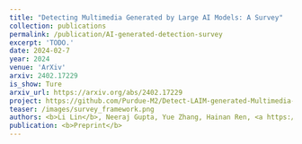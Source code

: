 ```yaml
---
title: "Detecting Multimedia Generated by Large AI Models: A Survey"
collection: publications
permalink: /publication/AI-generated-detection-survey
excerpt: 'TODO.'
date: 2024-02-7
year: 2024
venue: 'ArXiv'
arxiv: 2402.17229
is_show: Ture
arxiv_url: https://arxiv.org/abs/2402.17229
project: https://github.com/Purdue-M2/Detect-LAIM-generated-Multimedia-Survey
teaser: /images/survey_framework.png
authors: <b>Li Lin</b>, Neeraj Gupta, Yue Zhang, Hainan Ren, <a https://scholar.google.com/citations?user=NsyhKxoAAAAJ&hl=en>Chun-Hao Liu</a>, <a https://scholar.google.com/citations?user=vLXQfsIAAAAJ&hl=en'>Feng Ding</a>, <a href='https://sites.google.com/view/xwang264/home'>Xin Wang</a>, <a https://scholar.google.com/citations?user=gMBvzGoAAAAJ&hl=en>Xin Li</a>, <a https://scholar.google.com/citations?user=HItjEd0AAAAJ&hl=en>Luisa Verdoliva</a> and <a https://web.ics.purdue.edu/~hu968/'>Shu Hu 📧</a>
publication: <b>Preprint</b>
---
```


<!-- [Download paper here](https://arxiv.org/pdf/2402.00045)-->

